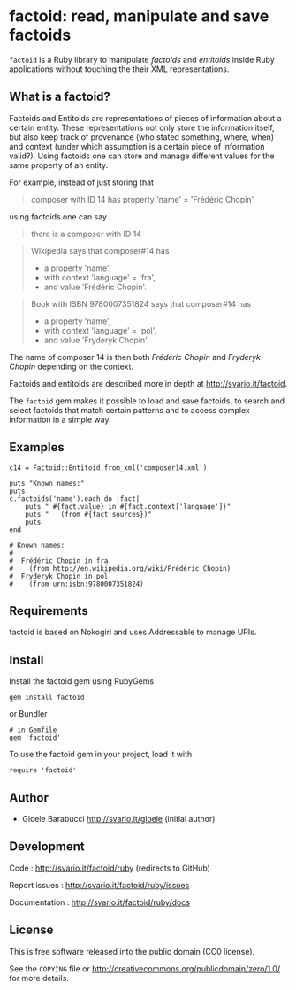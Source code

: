 factoid: read, manipulate and save factoids
===========================================

`factoid` is a Ruby library to manipulate _factoids_ and _entitoids_
inside Ruby applications without touching the their XML representations.


What is a factoid?
------------------

Factoids and Entitoids are representations of pieces of information
about a certain entity. These representations not only store the
information itself, but also keep track of provenance (who stated
something, where, when) and context (under which assumption is a
certain piece of information valid?). Using factoids one can store
and manage different values for the same property of an entity.

For example, instead of just storing that

> composer with ID 14 has property 'name' = 'Frédéric Chopin'

using factoids one can say

> there is a composer with ID 14

> Wikipedia says that composer#14 has
> * a property 'name',
> * with context 'language' = 'fra',
> * and value 'Frédéric Chopin'.

> Book with ISBN 9780007351824 says that composer#14 has
> * a property 'name',
> * with context 'language' = 'pol',
> * and value 'Fryderyk Chopin'.

The name of composer 14 is then both _Frédéric Chopin_ and _Fryderyk
Chopin_ depending on the context.

Factoids and entitoids are described more in depth at
<http://svario.it/factoid>.

The `factoid` gem makes it possible to load and save factoids, to search
and select factoids that match certain patterns and to access complex
information in a simple way.


Examples
--------

    c14 = Factoid::Entitoid.from_xml('composer14.xml')

    puts "Known names:"
    puts
    c.factoids('name').each do |fact|
    	puts " #{fact.value} in #{fact.context['language']}"
        puts "   (from #{fact.sources})"
        puts
    end

    # Known names:
    #
    #  Frédéric Chopin in fra
    #    (from http://en.wikipedia.org/wiki/Frédéric_Chopin)
    #  Fryderyk Chopin in pol
    #    (from urn:isbn:9780007351824)


Requirements
------------

factoid is based on Nokogiri and uses Addressable to manage URIs.


Install
-------

Install the factoid gem using RubyGems

    gem install factoid

or Bundler

    # in Gemfile
    gem 'factoid'

To use the factoid gem in your project, load it with

    require 'factoid'


Author
------

* Gioele Barabucci <http://svario.it/gioele> (initial author)


Development
-----------

Code
: <http://svario.it/factoid/ruby> (redirects to GitHub)

Report issues
: <http://svario.it/factoid/ruby/issues>

Documentation
: <http://svario.it/factoid/ruby/docs>


License
-------

This is free software released into the public domain (CC0 license).

See the `COPYING` file or <http://creativecommons.org/publicdomain/zero/1.0/>
for more details.
